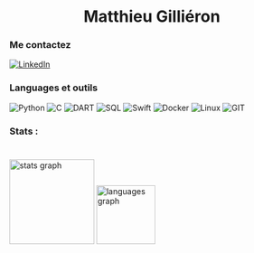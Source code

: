 <h1 align="center">Matthieu Gilliéron</h1>

###

### Me contactez
[![LinkedIn](https://img.shields.io/badge/LinkedIn-%230077B5.svg?logo=linkedin&logoColor=white)](https://linkedin.com/in/www.linkedin.com/in/matthieu-gillieron-developer) 


### Languages et outils

![Python](https://img.shields.io/badge/-Python-000?&logo=Python)
![C](https://img.shields.io/badge/-C-000?&logo=C)
![DART](<img src="https://cdn.jsdelivr.net/gh/devicons/devicon@latest/icons/dart/dart-original.svg" />)
![SQL](https://img.shields.io/badge/-SQL-000?&logo=MySQL)
![Swift](https://img.shields.io/badge/-Swift-000?&logo=Swift)
![Docker](https://img.shields.io/badge/-Docker-000?&logo=Docker)
![Linux](https://img.shields.io/badge/-Linux-000?&logo=Linux)
![GIT](https://img.shields.io/badge/-Git-000?&logo=Git&logoColor=F05032)

###

<h3 align="left">Stats :</h3>

###

<br clear="both">

<div align="left">
  <img src="https://github-readme-stats.vercel.app/api?username=MatthieuGillieron&hide_title=false&hide_rank=false&show_icons=true&include_all_commits=true&count_private=true&disable_animations=false&theme=dark&locale=fr&hide_border=false&order=1&custom_title=Statistiques%20Github%20Matthieu%20Gilli%C3%A9ron%20:" height="150" alt="stats graph"  />
  <img src="https://github-readme-stats.vercel.app/api/top-langs?username=MatthieuGillieron&locale=fr&hide_title=false&layout=compact&card_width=320&langs_count=5&theme=dracula&hide_border=true&order=2" height="104" alt="languages graph"  />
</div>

###
